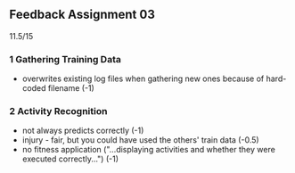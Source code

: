 ## Feedback Assignment 03

11.5/15

### 1 Gathering Training Data

- overwrites existing log files when gathering new ones because of hard-coded filename (-1)

### 2 Activity Recognition

- not always predicts correctly (-1)
- injury - fair, but you could have used the others' train data (-0.5)
- no fitness application ("...displaying activities and whether they were executed correctly...") (-1)
